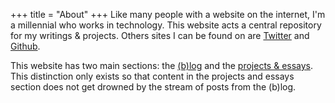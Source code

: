 +++
title = "About"
+++
Like many people with a website on the internet, I'm a millennial who works in technology. This website acts a central repository for my writings & projects. Others sites I can be found on are [Twitter](https://twitter.com/apkallum) and [Github](http://github.com/apkallum). 

This website has two main sections: the [(b)log](/log) and the [projects & essays](/projects-and-essays). This distinction only exists so that content in the projects and essays section does not get drowned by the stream of posts from the (b)log.



